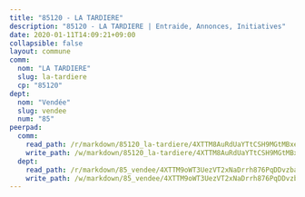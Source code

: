 ```yaml
---
title: "85120 - LA TARDIERE"
description: "85120 - LA TARDIERE | Entraide, Annonces, Initiatives"
date: 2020-01-11T14:09:21+09:00
collapsible: false
layout: commune
comm:
  nom: "LA TARDIERE"
  slug: la-tardiere
  cp: "85120"
dept:
  nom: "Vendée"
  slug: vendee
  num: "85"
peerpad:
  comm:
    read_path: /r/markdown/85120_la-tardiere/4XTTM8AuRdUaYTtCSH9MGtMBxeXyw2prfGNkkzvLoPe8s1riF
    write_path: /w/markdown/85120_la-tardiere/4XTTM8AuRdUaYTtCSH9MGtMBxeXyw2prfGNkkzvLoPe8s1riF-K3TgTcz9wRUMuxS21fy5KJc9TYiRunDYo2QPgD5BLZXygkMpD5xSYqC8aHBVtLRKVYsoAuPKDXKRaYXLZn8vUzwd3Cyqe4K8NZVJFQw1YM4yTMNK4nyjmCu7GUuTNqLss77peHtw
  dept:
    read_path: /r/markdown/85_vendee/4XTTM9oWT3UezVT2xNaDrrh876PqDDvzbaovSPP6P6ha63Ezk
    write_path: /w/markdown/85_vendee/4XTTM9oWT3UezVT2xNaDrrh876PqDDvzbaovSPP6P6ha63Ezk-K3TgTz4T2Ao5CxcmNgKRpi6DXEbSZWgvvZNdT7V4KiJycR1vvtGLxg5iYYYKajishdNzKNazAywn7vjwqtQs859ALiENaqFJQsULDwd4rYqVPy8n3JbNCeuPxinCnetCgcSuCcyv
---
```


